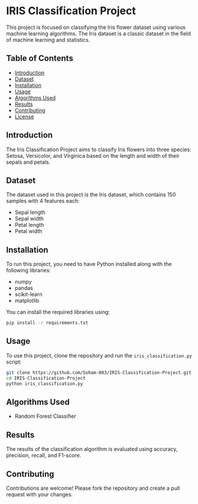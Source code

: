 # IRIS Classification Project

This project is focused on classifying the Iris flower dataset using various machine learning algorithms. The Iris dataset is a classic dataset in the field of machine learning and statistics.

## Table of Contents
- [Introduction](#introduction)
- [Dataset](#dataset)
- [Installation](#installation)
- [Usage](#usage)
- [Algorithms Used](#algorithms-used)
- [Results](#results)
- [Contributing](#contributing)
- [License](#license)

## Introduction
The Iris Classification Project aims to classify Iris flowers into three species: Setosa, Versicolor, and Virginica based on the length and width of their sepals and petals.

## Dataset
The dataset used in this project is the Iris dataset, which contains 150 samples with 4 features each:
- Sepal length
- Sepal width
- Petal length
- Petal width

## Installation
To run this project, you need to have Python installed along with the following libraries:
- numpy
- pandas
- scikit-learn
- matplotlib

You can install the required libraries using:
```bash
pip install -r requirements.txt
```

## Usage
To use this project, clone the repository and run the `iris_classification.py` script:
```bash
git clone https://github.com/Soham-003/IRIS-Classification-Project.git
cd IRIS-Classification-Project
python iris_classification.py
```

## Algorithms Used
- Random Forest Classifier


## Results
The results of the classification algorithm is evaluated using accuracy, precision, recall, and F1-score.

## Contributing
Contributions are welcome! Please fork the repository and create a pull request with your changes.

